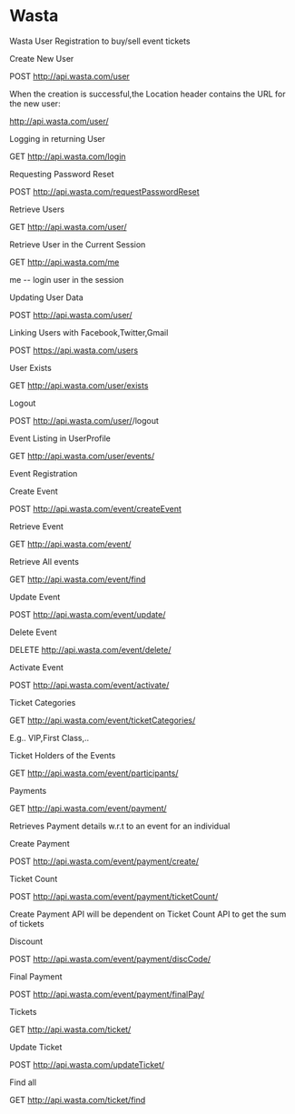# Wasta
Wasta
User Registration to buy/sell event tickets

Create New User

POST  http://api.wasta.com/user

When the creation is successful,the Location header contains the URL for the new user:

http://api.wasta.com/user/<id>


Logging in returning User

GET   http://api.wasta.com/login

Requesting Password Reset

POST http://api.wasta.com/requestPasswordReset

Retrieve Users

GET http://api.wasta.com/user/<id>

Retrieve User in the Current Session

GET http://api.wasta.com/me

me -- login user in the session

Updating User Data

POST http://api.wasta.com/user/<id>

Linking Users with Facebook,Twitter,Gmail

POST https://api.wasta.com/users

User Exists

GET http://api.wasta.com/user/exists

Logout

POST http://api.wasta.com/user/<id>/logout

Event Listing in UserProfile

GET http://api.wasta.com/user/events/<id>

Event Registration

Create Event

POST http://api.wasta.com/event/createEvent

Retrieve Event

GET http://api.wasta.com/event/<id>

Retrieve All events

GET http://api.wasta.com/event/find

Update Event

POST http://api.wasta.com/event/update/<id>

Delete Event

DELETE http://api.wasta.com/event/delete/<id>

Activate Event

POST http://api.wasta.com/event/activate/<id>

Ticket Categories

GET http://api.wasta.com/event/ticketCategories/<id>

E.g.. VIP,First Class,..

Ticket Holders of the Events

GET http://api.wasta.com/event/participants/<id>

Payments

GET http://api.wasta.com/event/payment/<id>

Retrieves Payment details w.r.t to an event for an individual

Create Payment

POST http://api.wasta.com/event/payment/create/<id>

Ticket Count

POST http://api.wasta.com/event/payment/ticketCount/<id>

Create Payment API will be dependent on Ticket Count API to get the sum of tickets

Discount

POST http://api.wasta.com/event/payment/discCode/<id>

Final Payment

POST http://api.wasta.com/event/payment/finalPay/<id>

Tickets

GET http://api.wasta.com/ticket/<id>

Update Ticket

POST http://api.wasta.com/updateTicket/<id>

Find all

GET http://api.wasta.com/ticket/find










